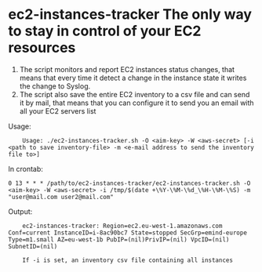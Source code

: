 ec2-instances-tracker
The only way to stay in control of your EC2 resources
=====================================================

1. The script monitors and report EC2 instances status changes, that means that every time it detect a change in the instance state it writes the change to Syslog.
2. The script also save the entire EC2 inventory to a csv file and can send it by mail, that means that you can configure it to send you an email with all your EC2 servers list

Usage:

        Usage: ./ec2-instances-tracker.sh -O <aim-key> -W <aws-secret> [-i <path to save inventory-file> -m <e-mail address to send the inventory file to>]
	
In crontab:

	0 13 * * * /path/to/ec2-instances-tracker/ec2-instances-tracker.sh -O <aim-key> -W <aws-secret> -i /tmp/$(date +\%Y-\%M-\%d_\%H-\%M-\%S) -m "user@mail.com user2@mail.com"

Output:

        ec2-instances-tracker: Region=ec2.eu-west-1.amazonaws.com Conf=current InstanceID=i-8ac90bc7 State=stopped SecGrp=emind-europe Type=m1.small AZ=eu-west-1b PubIP=(nil)PrivIP=(nil) VpcID=(nil) SubnetID=(nil)
        
        If -i is set, an inventory csv file containing all instances
